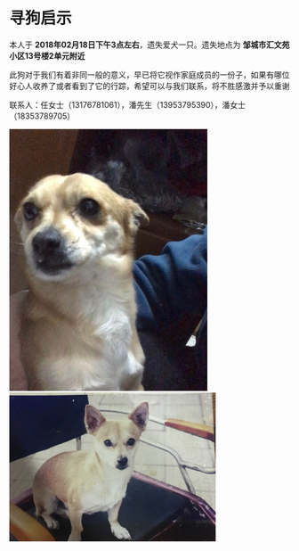 # 寻狗启示

本人于 **2018年02月18日下午3点左右**，遗失爱犬一只。遗失地点为 **邹城市汇文苑小区13号楼2单元附近**

此狗对于我们有着非同一般的意义，早已将它视作家庭成员的一份子，如果有哪位好心人收养了或者看到了它的行踪，希望可以与我们联系，将不胜感激并予以重谢

联系人：任女士（13176781061），潘先生（13953795390），潘女士（18353789705）

![images](/dog7.png "照片")
![images](/dog9.png "照片")
